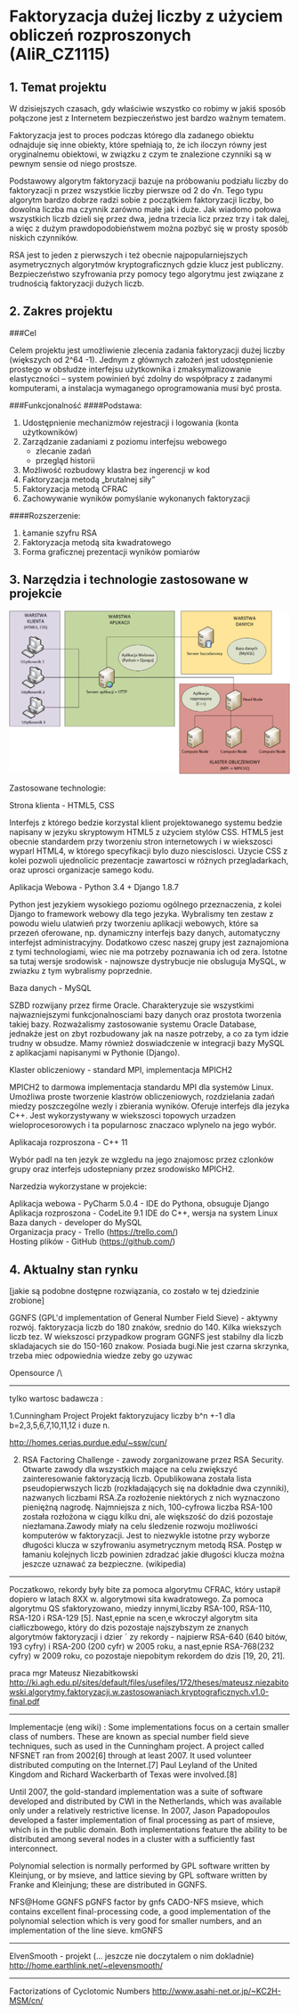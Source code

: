 # Faktoryzacja dużej liczby z użyciem obliczeń rozproszonych (AIiR_CZ1115)

## 1. Temat projektu
  W dzisiejszych czasach, gdy właściwie wszystko co robimy w jakiś sposób połączone jest z Internetem bezpieczeństwo jest bardzo ważnym tematem. 
  
Faktoryzacja jest to proces podczas którego dla zadanego obiektu odnajduje się inne obiekty, które spełniają to, że ich iloczyn równy jest oryginalnemu obiektowi, w związku z czym  te znalezione czynniki są w pewnym sensie od niego prostsze.

Podstawowy algorytm faktoryzacji bazuje na próbowaniu podziału liczby do faktoryzacji n przez wszystkie liczby pierwsze od 2 do √n. Tego typu algorytm bardzo dobrze radzi sobie z początkiem faktoryzacji liczby, bo dowolna liczba ma czynnik zarówno małe jak i duże. Jak wiadomo połowa wszystkich liczb dzieli się przez dwa, jedna trzecia licz przez trzy i tak dalej, a więc z dużym prawdopodobieństwem można pozbyć się w prosty sposób niskich czynników.

RSA jest to jeden z pierwszych i też obecnie najpopularniejszych asymetrycznych algorytmów kryptograficznych gdzie klucz jest publiczny. Bezpieczeństwo szyfrowania przy pomocy tego algorytmu jest związane z trudnością faktoryzacji dużych liczb. 

## 2. Zakres projektu 
###Cel

Celem projektu jest umożliwienie zlecenia zadania faktoryzacji dużej liczby (większych od 2^64 -1). Jednym z głównych założeń jest udostępnienie prostego w obsłudze interfejsu użytkownika i zmaksymalizowanie elastyczności – system powinień być zdolny do współpracy z zadanymi komputerami, a instalacja wymaganego oprogramowania musi być prosta. 

###Funkcjonalność
####Podstawa:
1. Udostępnienie mechanizmów rejestracji i logowania (konta użytkowników)
2.  Zarządzanie zadaniami z poziomu interfejsu webowego
	- zlecanie zadań
	- przegląd historii
3.  Możliwość rozbudowy klastra bez ingerencji w kod
4.  Faktoryzacja metodą „brutalnej siły” 
5.  Faktoryzacja metodą CFRAC
6. Zachowywanie wyników pomyślanie wykonanych faktoryzacji

####Rozszerzenie:
1. Łamanie szyfru RSA
2. Faktoryzacja metodą sita kwadratowego
3. Forma graficznej prezentacji wyników pomiarów

## 3. Narzędzia i technologie zastosowane w projekcie 
 ![alt tag](Schemat.blokowy.systemu.png)
 
 Zastosowane technologie:
 
 Strona klienta - HTML5, CSS
 
 Interfejs z którego bedzie korzystal klient projektowanego systemu bedzie napisany w jezyku skryptowym HTML5 z użyciem stylów CSS. HTML5 jest obecnie standardem przy tworzeniu stron internetowych i w wiekszosci wyparl HTML4, w którego specyfikacji bylo duzo niescislosci. Uzycie CSS z kolei pozwoli ujednolicic prezentacje zawartosci w różnych przegladarkach, oraz uprosci organizacje samego kodu.
 
 Aplikacja Webowa - Python 3.4 + Django 1.8.7
 
 Python jest jezykiem wysokiego poziomu ogólnego przeznaczenia, z kolei Django to framework webowy dla tego jezyka. Wybralismy ten zestaw z powodu wielu ulatwień przy tworzeniu aplikacji webowych, które sa przezeń oferowane, np. dynamiczny interfejs bazy danych, automatyczny interfejst administracyjny. Dodatkowo czesc naszej grupy jest zaznajomiona z tymi technologiami, wiec nie ma potrzeby poznawania ich od zera. Istotne sa tutaj wersje srodowisk - najnowsze dystrybucje nie obsluguja MySQL, w zwiazku z tym wybralismy poprzednie.
 
 Baza danych - MySQL
 
 SZBD rozwijany przez firme Oracle. Charakteryzuje sie wszystkimi najwazniejszymi funkcjonalnosciami bazy danych oraz prostota tworzenia takiej bazy. Rozważalismy zastosowanie systemu Oracle Database, jednakże jest on zbyt rozbudowany jak na nasze potrzeby, a co za tym idzie trudny w obsudze. Mamy również doswiadczenie w integracji bazy MySQL z aplikacjami napisanymi w Pythonie (Django).
 
 Klaster obliczeniowy - standard MPI, implementacja MPICH2
 
 MPICH2 to darmowa implementacja standardu MPI dla systemów Linux. Umożliwa proste tworzenie klastrów obliczeniowych, rozdzielania zadań miedzy poszczególne wezly i zbierania wyników. Oferuje interfejs dla jezyka C++. Jest wykorzystywany w wiekszosci topowych urzadzen wieloprocesorowych i ta popularnosc znaczaco wplynelo na jego wybór.
 
 Aplikacaja rozproszona - C++ 11
 
 Wybór padl na ten jezyk ze wzgledu na jego znajomosc przez czlonków grupy oraz interfejs udostepniany przez srodowisko MPICH2.
 
 Narzedzia wykorzystane w projekcie:
 
 Aplikacja webowa - PyCharm 5.0.4 - IDE do Pythona, obsuguje Django  
Aplikacja rozproszona - CodeLite 9.1 IDE do C++, wersja na system Linux  
Baza danych - developer do MySQL  
Organizacja pracy - Trello  (https://trello.com/)    
Hosting plików - GitHub  (https://github.com/)  

  
## 4. Aktualny stan rynku 
  [jakie są podobne dostępne rozwiązania, co zostało w tej dziedzinie zrobione]
  
  GGNFS (GPL'd implementation of General Number Field Sieve) - aktywny rozwój. faktoryzacja liczb do 180 znaków, srednio do 140. Kilka wiekszych liczb tez. W wiekszosci przypadkow program GGNFS jest stabilny dla liczb skladajacych sie do 150-160 znakow. Posiada bugi.Nie jest czarna skrzynka, trzeba miec odpowiednia wiedze zeby go uzywac

Opensource /\

 - - - -

tylko wartosc badawcza :

1.Cunningham Project
Projekt faktoryzujacy liczby b^n +-1 dla b=2,3,5,6,7,10,11,12 i duze n.

http://homes.cerias.purdue.edu/~ssw/cun/



2. RSA Factoring Challenge - zawody zorganizowane przez RSA Security. Otwarte zawody dla wszystkich mające na celu zwiększyć zainteresowanie faktoryzacją liczb. Opublikowana została lista pseudopierwszych liczb (rozkładających się na dokładnie dwa czynniki), nazwanych liczbami RSA.Za rozłożenie niektórych z nich wyznaczono pieniężną nagrodę. Najmniejsza z nich, 100-cyfrowa liczba RSA-100 została rozłożona w ciągu kilku dni, ale większość do dziś pozostaje niezłamana.Zawody miały na celu śledzenie rozwoju możliwości komputerów w faktoryzacji. Jest to niezwykle istotne przy wyborze długości klucza w szyfrowaniu asymetrycznym metodą RSA. Postęp w łamaniu kolejnych liczb powinien zdradzać jakie długości klucza można jeszcze uznawać za bezpieczne. (wikipedia)


- - - - - -

Poczatkowo, rekordy były bite za pomoca algorytmu CFRAC, który ustapił dopiero w latach 8XX w. algorytmowi sita kwadratowego. Za pomoca algorytmu QS sfaktoryzowano, miedzy innymi,liczby RSA-100, RSA-110, RSA-120 i RSA-129 [5]. Nast˛epnie na scen˛e wkroczył algorytm sita ciałliczbowego, który do dzis pozostaje najszybszym ze znanych algorytmów faktoryzacji i dzier ´ zy rekordy - najpierw RSA-640 (640 bitów, 193 cyfry) i RSA-200 (200 cyfr) w 2005 roku, a nast˛epnie RSA-768(232 cyfry) w 2009 roku, co pozostaje niepobitym rekordem do dzis [19, 20, 21]. 

praca mgr Mateusz Niezabitkowski
http://ki.agh.edu.pl/sites/default/files/usefiles/172/theses/mateusz.niezabitowski.algorytmy.faktoryzacji.w.zastosowaniach.kryptograficznych.v1.0-final.pdf

- - - -
Implementacje (eng wiki) :
Some implementations focus on a certain smaller class of numbers. These are known as special number field sieve techniques, such as used in the Cunningham project. A project called NFSNET ran from 2002[6] through at least 2007. It used volunteer distributed computing on the Internet.[7] Paul Leyland of the United Kingdom and Richard Wackerbarth of Texas were involved.[8]

Until 2007, the gold-standard implementation was a suite of software developed and distributed by CWI in the Netherlands, which was available only under a relatively restrictive license. In 2007, Jason Papadopoulos developed a faster implementation of final processing as part of msieve, which is in the public domain. Both implementations feature the ability to be distributed among several nodes in a cluster with a sufficiently fast interconnect.

Polynomial selection is normally performed by GPL software written by Kleinjung, or by msieve, and lattice sieving by GPL software written by Franke and Kleinjung; these are distributed in GGNFS.

NFS@Home
GGNFS
pGNFS
factor by gnfs
CADO-NFS
msieve, which contains excellent final-processing code, a good implementation of the polynomial selection which is very good for smaller numbers, and an implementation of the line sieve.
kmGNFS
- - - -

ElvenSmooth -  projekt (... jeszcze nie doczytalem o nim dokladnie)
http://home.earthlink.net/~elevensmooth/

- - - - - -
Factorizations of Cyclotomic Numbers
http://www.asahi-net.or.jp/~KC2H-MSM/cn/
